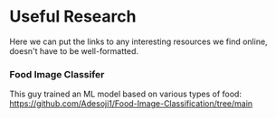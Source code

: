 # Useful Research
Here we can put the links to any interesting resources we find online, doesn't have to be well-formatted.

### Food Image Classifer

This guy trained an ML model based on various types of food:
https://github.com/Adesoji1/Food-Image-Classification/tree/main